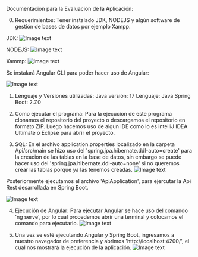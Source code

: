 Documentacion para la Evaluacion de la Aplicación:

0. Requerimientos:
Tener instalado JDK, NODEJS y algún software de gestión de bases de datos por ejemplo Xampp.

JDK:
![Image text](https://github.com/KevVanHawks7/img/blob/main/img0.png)

NODEJS:
![Image text](https://github.com/KevVanHawks7/img/blob/main/img1.png)

Xammp:
![Image text](https://github.com/KevVanHawks7/img/blob/main/img3.png)

Se instalará Angular CLI para poder hacer uso de Angular:

![Image text](https://github.com/KevVanHawks7/img/blob/main/img5.png)


1.	Lenguaje y Versiones utilizadas:
Java versión: 17
Lenguaje: Java
Spring Boot: 2.7.0

2.	Como ejecutar el programa:
Para la ejecucion de este programa clonamos el repositorio del proyecto o descargamos el repositorio en formato ZIP.
Luego hacemos uso de algun IDE como lo es intelliJ IDEA Ultimate o Eclipse para abrir el proyecto.

3.	SQL:
En el archivo application.properties localizado en la carpeta Api/src/main se hizo uso del 'spring.jpa.hibernate.ddl-auto=create' para la creacion de las tablas en la base de datos, sin embargo se puede hacer uso del 'spring.jpa.hibernate.ddl-auto=none' si no queremos crear las tablas porque ya las tenemos creadas.
![Image text](https://github.com/KevVanHawks7/img/blob/main/img6.png)

Posteriormente ejecutamos el archivo 'ApiApplication', para ejercutar la Api Rest desarrollada en Spring Boot.

![Image text](https://github.com/KevVanHawks7/img/blob/main/img4.png)



4.	Ejecución de Angular:
Para ejecutar Angular se hace uso del comando 'ng serve', por lo cual procedemos abrir una terminal y colocamos el comando para ejecutarlo.
![Image text](https://github.com/KevVanHawks7/img/blob/main/img7.png)


5. Una vez se esté ejecutando Angular y Spring Boot, ingresamos a nuestro navegador de preferencia y abrimos 'http://localhost:4200/', el cual nos mostrará la ejecución de la aplicación.
![Image text](https://github.com/KevVanHawks7/img/blob/main/Aplicacion.png)